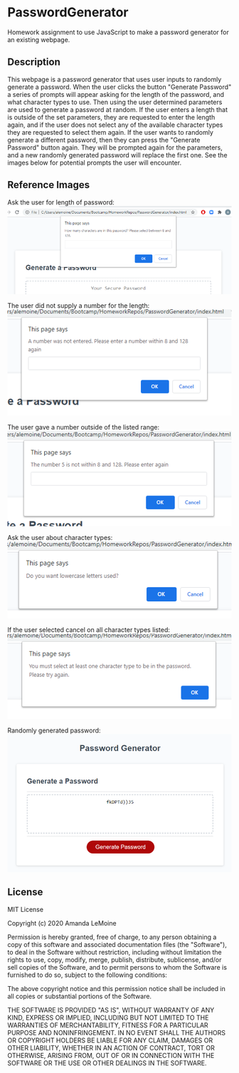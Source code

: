 # PasswordGenerator
Homework assignment to use JavaScript to make a password generator for an existing webpage.

## Description
This webpage is a password generator that uses user inputs to randomly generate a password. When the user clicks the button "Generate Password" a series of prompts will appear asking for the length of the password, and what character types to use. Then using the user determined parameters are used to generate a password at random. If the user enters a length that is outside of the set parameters, they are requested to enter the length again, and if the user does not select any of the available character types they are requested to select them again. If the user wants to randomly generate a different password, then they can press the "Generate Password" button again. They will be prompted again for the parameters, and a new randomly generated password will replace the first one. See the images below for potential prompts the user will encounter.

## Reference Images
Ask the user for length of password:
![Request for Length of Password](/readmeImages/RequestLength.png)

The user did not supply a number for the length:
![Non Number Entered](/readmeImages/NaNEntered.png)

The user gave a number outside of the listed range:
![Outside of Range Entered](/readmeImages/OutsideOfRangeEntered.png)

Ask the user about character types:
![Character Type Request](/readmeImages/CharacterTypeRequest.png)

If the user selected cancel on all character types listed:
![All Character Types are False](/readmeImages/AllCharacterTypesFalse.png)

Randomly generated password:
![Randomly Generated Password](/readmeImages/RandomPassword.png)

## License
MIT License

Copyright (c) 2020 Amanda LeMoine

Permission is hereby granted, free of charge, to any person obtaining a copy
of this software and associated documentation files (the "Software"), to deal
in the Software without restriction, including without limitation the rights
to use, copy, modify, merge, publish, distribute, sublicense, and/or sell
copies of the Software, and to permit persons to whom the Software is
furnished to do so, subject to the following conditions:

The above copyright notice and this permission notice shall be included in all
copies or substantial portions of the Software.

THE SOFTWARE IS PROVIDED "AS IS", WITHOUT WARRANTY OF ANY KIND, EXPRESS OR
IMPLIED, INCLUDING BUT NOT LIMITED TO THE WARRANTIES OF MERCHANTABILITY,
FITNESS FOR A PARTICULAR PURPOSE AND NONINFRINGEMENT. IN NO EVENT SHALL THE
AUTHORS OR COPYRIGHT HOLDERS BE LIABLE FOR ANY CLAIM, DAMAGES OR OTHER
LIABILITY, WHETHER IN AN ACTION OF CONTRACT, TORT OR OTHERWISE, ARISING FROM,
OUT OF OR IN CONNECTION WITH THE SOFTWARE OR THE USE OR OTHER DEALINGS IN THE
SOFTWARE.
